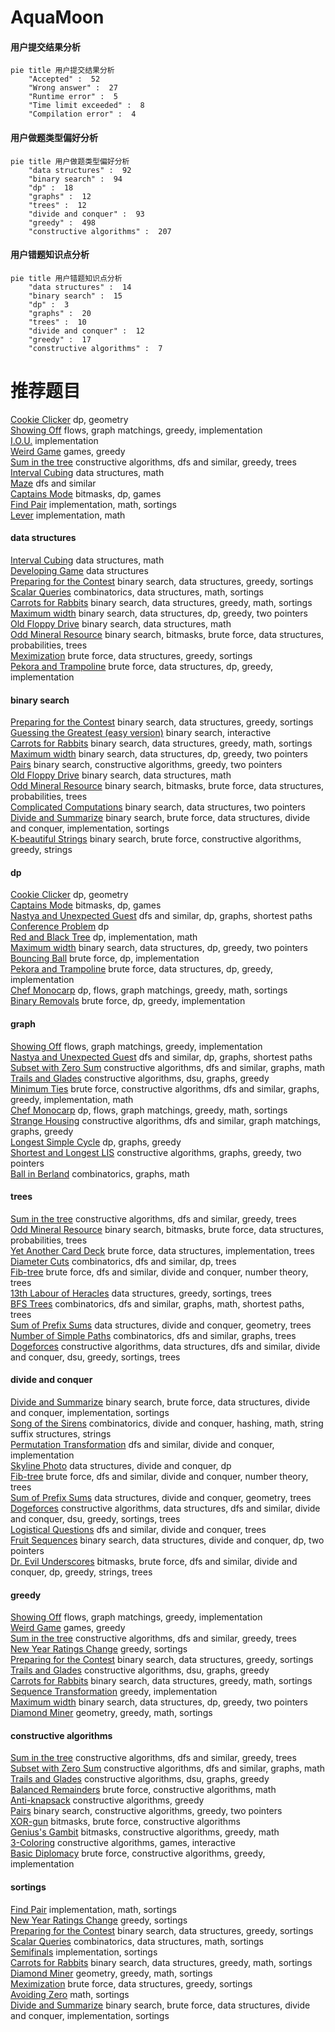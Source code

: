 # AquaMoon
<!-- tabs:start -->
#### **用户提交结果分析**

```mermaid
pie title 用户提交结果分析
    "Accepted" :  52
    "Wrong answer" :  27
    "Runtime error" :  5
    "Time limit exceeded" :  8
    "Compilation error" :  4
```
#### **用户做题类型偏好分析**

```mermaid
pie title 用户做题类型偏好分析
    "data structures" :  92
    "binary search" :  94
    "dp" :  18
    "graphs" :  12
    "trees" :  12
    "divide and conquer" :  93
    "greedy" :  498
    "constructive algorithms" :  207
```
#### **用户错题知识点分析**

```mermaid
pie title 用户错题知识点分析
    "data structures" :  14
    "binary search" :  15
    "dp" :  3
    "graphs" :  20
    "trees" :  10
    "divide and conquer" :  12
    "greedy" :  17
    "constructive algorithms" :  7
```
<!-- tabs:end -->
# 推荐题目
[Cookie Clicker](http://codeforces.com/problemset/problem/377/E)		dp,
                        geometry		  
[Showing Off](http://codeforces.com/problemset/problem/1416/F)		flows,
                        graph matchings,
                        greedy,
                        implementation		  
[I.O.U.](http://codeforces.com/problemset/problem/376/B)		implementation		  
[Weird Game](http://codeforces.com/problemset/problem/293/A)		games,
                        greedy		  
[Sum in the tree](https://codeforces.com/contest/1099/problem/D)		constructive algorithms,
                        dfs and similar,
                        greedy,
                        trees		  
[Interval Cubing](http://codeforces.com/problemset/problem/311/D)		data structures,
                        math		  
[Maze](http://codeforces.com/problemset/problem/377/A)		dfs and similar		  
[Captains Mode](http://codeforces.com/problemset/problem/377/C)		bitmasks,
                        dp,
                        games		  
[Find Pair](http://codeforces.com/problemset/problem/160/C)		implementation,
                        math,
                        sortings		  
[Lever](http://codeforces.com/problemset/problem/376/A)		implementation,
                        math		  
<!-- tabs:start -->
#### **data structures**
[Interval Cubing](http://codeforces.com/problemset/problem/311/D)		data structures,
                        math		  
[Developing Game](http://codeforces.com/problemset/problem/377/D)		data structures		  
[Preparing for the Contest](http://codeforces.com/problemset/problem/377/B)		binary search,
                        data structures,
                        greedy,
                        sortings		  
[Scalar Queries](http://codeforces.com/problemset/problem/1167/F)		combinatorics,
                        data structures,
                        math,
                        sortings		  
[Carrots for Rabbits](http://codeforces.com/problemset/problem/1428/E)		binary search,
                        data structures,
                        greedy,
                        math,
                        sortings		  
[Maximum width](http://codeforces.com/problemset/problem/1492/C)		binary search,
                        data structures,
                        dp,
                        greedy,
                        two pointers		  
[Old Floppy Drive](http://codeforces.com/problemset/problem/1490/G)		binary search,
                        data structures,
                        math		  
[Odd Mineral Resource](http://codeforces.com/problemset/problem/1479/D)		binary search,
                        bitmasks,
                        brute force,
                        data structures,
                        probabilities,
                        trees		  
[Meximization](http://codeforces.com/problemset/problem/1497/A)		brute force,
                        data structures,
                        greedy,
                        sortings		  
[Pekora and Trampoline](http://codeforces.com/problemset/problem/1491/C)		brute force,
                        data structures,
                        dp,
                        greedy,
                        implementation		  
#### **binary search**
[Preparing for the Contest](http://codeforces.com/problemset/problem/377/B)		binary search,
                        data structures,
                        greedy,
                        sortings		  
[Guessing the Greatest (easy version)](http://codeforces.com/problemset/problem/1486/C1)		binary search,
                        interactive		  
[Carrots for Rabbits](http://codeforces.com/problemset/problem/1428/E)		binary search,
                        data structures,
                        greedy,
                        math,
                        sortings		  
[Maximum width](http://codeforces.com/problemset/problem/1492/C)		binary search,
                        data structures,
                        dp,
                        greedy,
                        two pointers		  
[Pairs](http://codeforces.com/problemset/problem/1463/D)		binary search,
                        constructive algorithms,
                        greedy,
                        two pointers		  
[Old Floppy Drive](http://codeforces.com/problemset/problem/1490/G)		binary search,
                        data structures,
                        math		  
[Odd Mineral Resource](http://codeforces.com/problemset/problem/1479/D)		binary search,
                        bitmasks,
                        brute force,
                        data structures,
                        probabilities,
                        trees		  
[Complicated Computations](http://codeforces.com/problemset/problem/1436/E)		binary search,
                        data structures,
                        two pointers		  
[Divide and Summarize](http://codeforces.com/problemset/problem/1461/D)		binary search,
                        brute force,
                        data structures,
                        divide and conquer,
                        implementation,
                        sortings		  
[K-beautiful Strings](http://codeforces.com/problemset/problem/1493/C)		binary search,
                        brute force,
                        constructive algorithms,
                        greedy,
                        strings		  
#### **dp**
[Cookie Clicker](http://codeforces.com/problemset/problem/377/E)		dp,
                        geometry		  
[Captains Mode](http://codeforces.com/problemset/problem/377/C)		bitmasks,
                        dp,
                        games		  
[Nastya and Unexpected Guest](https://codeforces.com/contest/1341/problem/E)		dfs and similar,
                        dp,
                        graphs,
                        shortest paths		  
[Conference Problem](http://codeforces.com/problemset/problem/1250/D)		dp		  
[Red and Black Tree](http://codeforces.com/problemset/problem/375/E)		dp,
                        implementation,
                        math		  
[Maximum width](http://codeforces.com/problemset/problem/1492/C)		binary search,
                        data structures,
                        dp,
                        greedy,
                        two pointers		  
[Bouncing Ball](https://codeforces.com/contest/1457/problem/C)		brute force,
                        dp,
                        implementation		  
[Pekora and Trampoline](http://codeforces.com/problemset/problem/1491/C)		brute force,
                        data structures,
                        dp,
                        greedy,
                        implementation		  
[Chef Monocarp](http://codeforces.com/problemset/problem/1437/C)		dp,
                        flows,
                        graph matchings,
                        greedy,
                        math,
                        sortings		  
[Binary Removals](http://codeforces.com/problemset/problem/1499/B)		brute force,
                        dp,
                        greedy,
                        implementation		  
#### **graph**
[Showing Off](http://codeforces.com/problemset/problem/1416/F)		flows,
                        graph matchings,
                        greedy,
                        implementation		  
[Nastya and Unexpected Guest](https://codeforces.com/contest/1341/problem/E)		dfs and similar,
                        dp,
                        graphs,
                        shortest paths		  
[Subset with Zero Sum](http://codeforces.com/problemset/problem/1270/G)		constructive algorithms,
                        dfs and similar,
                        graphs,
                        math		  
[Trails and Glades](http://codeforces.com/problemset/problem/209/C)		constructive algorithms,
                        dsu,
                        graphs,
                        greedy		  
[Minimum Ties](http://codeforces.com/problemset/problem/1487/C)		brute force,
                        constructive algorithms,
                        dfs and similar,
                        graphs,
                        greedy,
                        implementation,
                        math		  
[Chef Monocarp](http://codeforces.com/problemset/problem/1437/C)		dp,
                        flows,
                        graph matchings,
                        greedy,
                        math,
                        sortings		  
[Strange Housing](http://codeforces.com/problemset/problem/1470/D)		constructive algorithms,
                        dfs and similar,
                        graph matchings,
                        graphs,
                        greedy		  
[Longest Simple Cycle](http://codeforces.com/problemset/problem/1476/C)		dp,
                        graphs,
                        greedy		  
[Shortest and Longest LIS](http://codeforces.com/problemset/problem/1304/D)		constructive algorithms,
                        graphs,
                        greedy,
                        two pointers		  
[Ball in Berland](http://codeforces.com/problemset/problem/1475/C)		combinatorics,
                        graphs,
                        math		  
#### **trees**
[Sum in the tree](https://codeforces.com/contest/1099/problem/D)		constructive algorithms,
                        dfs and similar,
                        greedy,
                        trees		  
[Odd Mineral Resource](http://codeforces.com/problemset/problem/1479/D)		binary search,
                        bitmasks,
                        brute force,
                        data structures,
                        probabilities,
                        trees		  
[Yet Another Card Deck](http://codeforces.com/problemset/problem/1511/C)		brute force,
                        data structures,
                        implementation,
                        trees		  
[Diameter Cuts](http://codeforces.com/problemset/problem/1499/F)		combinatorics,
                        dfs and similar,
                        dp,
                        trees		  
[Fib-tree](http://codeforces.com/problemset/problem/1491/E)		brute force,
                        dfs and similar,
                        divide and conquer,
                        number theory,
                        trees		  
[13th Labour of Heracles](http://codeforces.com/problemset/problem/1466/D)		data structures,
                        greedy,
                        sortings,
                        trees		  
[BFS Trees](http://codeforces.com/problemset/problem/1495/D)		combinatorics,
                        dfs and similar,
                        graphs,
                        math,
                        shortest paths,
                        trees		  
[Sum of Prefix Sums](http://codeforces.com/problemset/problem/1303/G)		data structures,
                        divide and conquer,
                        geometry,
                        trees		  
[Number of Simple Paths](http://codeforces.com/problemset/problem/1454/E)		combinatorics,
                        dfs and similar,
                        graphs,
                        trees		  
[Dogeforces](http://codeforces.com/problemset/problem/1494/D)		constructive algorithms,
                        data structures,
                        dfs and similar,
                        divide and conquer,
                        dsu,
                        greedy,
                        sortings,
                        trees		  
#### **divide and conquer**
[Divide and Summarize](http://codeforces.com/problemset/problem/1461/D)		binary search,
                        brute force,
                        data structures,
                        divide and conquer,
                        implementation,
                        sortings		  
[Song of the Sirens](http://codeforces.com/problemset/problem/1466/G)		combinatorics,
                        divide and conquer,
                        hashing,
                        math,
                        string suffix structures,
                        strings		  
[Permutation Transformation](http://codeforces.com/problemset/problem/1490/D)		dfs and similar,
                        divide and conquer,
                        implementation		  
[Skyline Photo](https://codeforces.com/contest/1483/problem/C)		data structures,
                        divide and conquer,
                        dp		  
[Fib-tree](http://codeforces.com/problemset/problem/1491/E)		brute force,
                        dfs and similar,
                        divide and conquer,
                        number theory,
                        trees		  
[Sum of Prefix Sums](http://codeforces.com/problemset/problem/1303/G)		data structures,
                        divide and conquer,
                        geometry,
                        trees		  
[Dogeforces](http://codeforces.com/problemset/problem/1494/D)		constructive algorithms,
                        data structures,
                        dfs and similar,
                        divide and conquer,
                        dsu,
                        greedy,
                        sortings,
                        trees		  
[Logistical Questions](http://codeforces.com/problemset/problem/566/C)		dfs and similar,
                        divide and conquer,
                        trees		  
[Fruit Sequences](http://codeforces.com/problemset/problem/1428/F)		binary search,
                        data structures,
                        divide and conquer,
                        dp,
                        two pointers		  
[Dr. Evil Underscores](http://codeforces.com/problemset/problem/1285/D)		bitmasks,
                        brute force,
                        dfs and similar,
                        divide and conquer,
                        dp,
                        greedy,
                        strings,
                        trees		  
#### **greedy**
[Showing Off](http://codeforces.com/problemset/problem/1416/F)		flows,
                        graph matchings,
                        greedy,
                        implementation		  
[Weird Game](http://codeforces.com/problemset/problem/293/A)		games,
                        greedy		  
[Sum in the tree](https://codeforces.com/contest/1099/problem/D)		constructive algorithms,
                        dfs and similar,
                        greedy,
                        trees		  
[New Year Ratings Change](http://codeforces.com/problemset/problem/379/C)		greedy,
                        sortings		  
[Preparing for the Contest](http://codeforces.com/problemset/problem/377/B)		binary search,
                        data structures,
                        greedy,
                        sortings		  
[Trails and Glades](http://codeforces.com/problemset/problem/209/C)		constructive algorithms,
                        dsu,
                        graphs,
                        greedy		  
[Carrots for Rabbits](http://codeforces.com/problemset/problem/1428/E)		binary search,
                        data structures,
                        greedy,
                        math,
                        sortings		  
[Sequence Transformation](http://codeforces.com/problemset/problem/1454/C)		greedy,
                        implementation		  
[Maximum width](http://codeforces.com/problemset/problem/1492/C)		binary search,
                        data structures,
                        dp,
                        greedy,
                        two pointers		  
[Diamond Miner](https://codeforces.com/contest/1496/problem/C)		geometry,
                        greedy,
                        math,
                        sortings		  
#### **constructive algorithms**
[Sum in the tree](https://codeforces.com/contest/1099/problem/D)		constructive algorithms,
                        dfs and similar,
                        greedy,
                        trees		  
[Subset with Zero Sum](http://codeforces.com/problemset/problem/1270/G)		constructive algorithms,
                        dfs and similar,
                        graphs,
                        math		  
[Trails and Glades](http://codeforces.com/problemset/problem/209/C)		constructive algorithms,
                        dsu,
                        graphs,
                        greedy		  
[Balanced Remainders](http://codeforces.com/problemset/problem/1490/B)		brute force,
                        constructive algorithms,
                        math		  
[Anti-knapsack](http://codeforces.com/problemset/problem/1493/A)		constructive algorithms,
                        greedy		  
[Pairs](http://codeforces.com/problemset/problem/1463/D)		binary search,
                        constructive algorithms,
                        greedy,
                        two pointers		  
[XOR-gun](https://codeforces.com/contest/1456/problem/B)		bitmasks,
                        brute force,
                        constructive algorithms		  
[Genius's Gambit](http://codeforces.com/problemset/problem/1492/D)		bitmasks,
                        constructive algorithms,
                        greedy,
                        math		  
[3-Coloring](https://codeforces.com/contest/1504/problem/D)		constructive algorithms,
                        games,
                        interactive		  
[Basic Diplomacy](https://codeforces.com/contest/1483/problem/A)		brute force,
                        constructive algorithms,
                        greedy,
                        implementation		  
#### **sortings**
[Find Pair](http://codeforces.com/problemset/problem/160/C)		implementation,
                        math,
                        sortings		  
[New Year Ratings Change](http://codeforces.com/problemset/problem/379/C)		greedy,
                        sortings		  
[Preparing for the Contest](http://codeforces.com/problemset/problem/377/B)		binary search,
                        data structures,
                        greedy,
                        sortings		  
[Scalar Queries](http://codeforces.com/problemset/problem/1167/F)		combinatorics,
                        data structures,
                        math,
                        sortings		  
[Semifinals](http://codeforces.com/problemset/problem/378/B)		implementation,
                        sortings		  
[Carrots for Rabbits](http://codeforces.com/problemset/problem/1428/E)		binary search,
                        data structures,
                        greedy,
                        math,
                        sortings		  
[Diamond Miner](https://codeforces.com/contest/1496/problem/C)		geometry,
                        greedy,
                        math,
                        sortings		  
[Meximization](http://codeforces.com/problemset/problem/1497/A)		brute force,
                        data structures,
                        greedy,
                        sortings		  
[Avoiding Zero](http://codeforces.com/problemset/problem/1427/A)		math,
                        sortings		  
[Divide and Summarize](http://codeforces.com/problemset/problem/1461/D)		binary search,
                        brute force,
                        data structures,
                        divide and conquer,
                        implementation,
                        sortings		  
<!-- tabs:end -->
